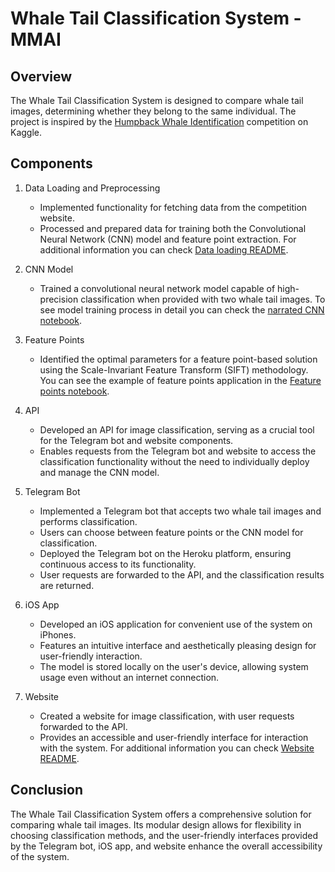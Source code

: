 # Whale Tail Classification System - MMAI

## Overview

The Whale Tail Classification System is designed to compare whale tail images, determining whether they belong to the same individual. The project is inspired by the [Humpback Whale Identification](https://www.kaggle.com/competitions/humpback-whale-identification) competition on Kaggle.

## Components

1. Data Loading and Preprocessing
   - Implemented functionality for fetching data from the competition website.
   - Processed and prepared data for training both the Convolutional Neural Network (CNN) model and feature point extraction.
     For additional information you can check [Data loading README](data_load/README.md).

2. CNN Model
   - Trained a convolutional neural network model capable of high-precision classification when provided with two whale tail images.
     To see model training process in detail you can check the [narrated CNN notebook](research/cnn/CNN_Siamese_97_mk2.ipynb).

3. Feature Points
   - Identified the optimal parameters for a feature point-based solution using the Scale-Invariant Feature Transform (SIFT) methodology.
     You can see the example of feature points application in the [Feature points notebook](research/feature_points/sift_matching.ipynb).

4. API
   - Developed an API for image classification, serving as a crucial tool for the Telegram bot and website components.
   - Enables requests from the Telegram bot and website to access the classification functionality without the need to individually deploy and manage the CNN model.

5. Telegram Bot
   - Implemented a Telegram bot that accepts two whale tail images and performs classification.
   - Users can choose between feature points or the CNN model for classification.
   - Deployed the Telegram bot on the Heroku platform, ensuring continuous access to its functionality.
   - User requests are forwarded to the API, and the classification results are returned.

6. iOS App
   - Developed an iOS application for convenient use of the system on iPhones.
   - Features an intuitive interface and aesthetically pleasing design for user-friendly interaction.
   - The model is stored locally on the user's device, allowing system usage even without an internet connection.

7. Website
   - Created a website for image classification, with user requests forwarded to the API.
   - Provides an accessible and user-friendly interface for interaction with the system.
   For additional information you can check [Website README](website_root/README.md).

## Conclusion

The Whale Tail Classification System offers a comprehensive solution for comparing whale tail images. Its modular design allows for flexibility in choosing classification methods, and the user-friendly interfaces provided by the Telegram bot, iOS app, and website enhance the overall accessibility of the system.
